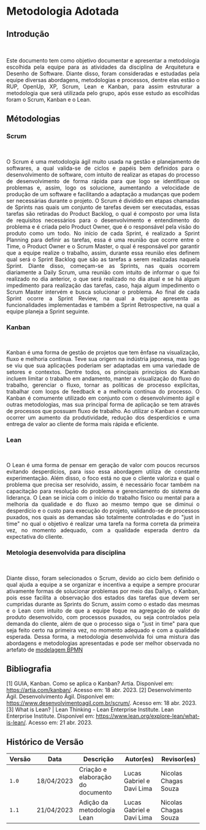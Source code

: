 # Metodologia Adotada

## Introdução

&emsp; <p align = "justify"> Este documento tem como objetivo documentar e apresentar a metodologia escolhida pela equipe para as atividades da disciplina de Arquitetura e Desenho de Software. Diante disso, foram consideradas e estudadas pela equipe diversas abordagens, metodologias e processos, dentre elas estão o RUP, OpenUp, XP, Scrum, Lean e Kanban, para assim estruturar a metodologia que será utilizada pelo grupo, após esse estudo as escolhidas foram o Scrum, Kanban e o Lean.</p>

## Métodologias

### Scrum

&emsp; <p align = "justify"> O Scrum é uma metodologia ágil muito usada na gestão e planejamento de softwares, a qual valida-se de ciclos e papéis bem definidos para o desenvolvimento de software, com intuito de realizar as etapas do processo de desenvolvimento de forma rápida para que logo se identifique os problemas e, assim, logo os solucione, aumentando a velocidade de produção de um software e facilitando a adaptação a mudanças que podem ser necessárias durante o projeto. O Scrum é dividido em etapas chamadas de Sprints nas quais um conjunto de tarefas devem ser executadas, essas tarefas são retiradas do Product Backlog, o qual é composto por uma lista de requisitos necessários para o desenvolvimento e entendimento do problema e é criada pelo Product Owner, que é o responsável pela visão do produto como um todo. No início de cada Sprint, é realizado a Sprint Planning para definir as tarefas, essa é uma reunião que ocorre entre o Time, o Product Owner e o Scrum Master, o qual é responsável por garantir que a equipe realize o trabalho, assim, durante essa reunião eles definem qual será o Sprint Backlog que são as tarefas a serem realizadas naquela Sprint. Diante disso, começam-se as Sprints, nas quais ocorrem diariamente a Daily Scrum, uma reunião com intuito de informar o que foi realizado no dia anterior, o que será realizado no dia atual e se há algum impedimento para realização das tarefas, caso, haja algum impedimento o Scrum Master intervém e busca solucionar o problema. Ao final de cada Sprint ocorre a Sprint Review, na qual a equipe apresenta as funcionalidades implementadas e também a Sprint Retrospective, na qual a equipe planeja a Sprint seguinte.</p>

### Kanban

&emsp; <p align = "justify"> Kanban é uma forma de gestão de projetos que tem ênfase na visualização, fluxo e melhoria contínua. Teve sua origem na indústria japonesa, mas logo se viu que sua aplicações poderiam ser adaptadas em uma variedade de setores e contextos. Dentre todos, os principais princípios do Kanban incluem limitar o trabalho em andamento, manter a visualização do fluxo do trabalho, gerenciar o fluxo, tornar as políticas de processo explícitas, trabalhar com loops de feedback e a melhoria contínua do processo. O Kanban é comumente utilizado em conjunto com o desenvolvimento ágil e outras metodologias, mas sua principal forma de aplicação se tem através de processos que possuam fluxo de trabalho. Ao utilizar o Kanban é comum ocorrer um aumento da produtividade, redução dos desperdícios e uma entrega de valor ao cliente de forma mais rápida e eficiente. </p>

### Lean 

&emsp; <p align = "justify"> O Lean é uma forma de pensar em geração de valor com poucos recursos evitando desperdícios, para isso essa abordagem utiliza de constante experimentação. Além disso, o foco está no que o cliente valoriza e qual o problema que precisa ser resolvido, assim, é necessário focar também na capacitação para resolução do problema e gerenciamento do sistema de liderança. O Lean se inicia com o início do trabalho físico ou mental para a melhoria da qualidade e do fluxo ao mesmo tempo que se diminui o desperdício e o custo para execução do projeto, validando-se de processos puxados, nos quais as demandas são totalmente controladas e do "just in time" no qual o objetivo é realizar uma tarefa na forma correta da primeira vez, no momento adequado, com a qualidade esperada dentro da expectativa do cliente.</p>


### Metologia desenvolvida para disciplina

&emsp; <p align = "justify"> Diante disso, foram selecionados o Scrum, devido ao ciclo bem definido o qual ajuda a equipe a se organizar e incentiva a equipe a sempre procurar ativamente formas de solucionar problemas por meio das Dailys, o Kanban, pois esse facilita a observação dos estados das tarefas que devem ser cumpridas durante as Sprints do Scrum, assim como o estado das mesmas e o Lean com intuito de que a equipe foque na agregação de valor do produto desenvolvido, com processos puxados, ou seja controlados pela demanda do cliente, além de que o processo siga o "just in time" para que seja feito certo na primeira vez, no momento adequado e com a qualidade esperada.
Dessa forma, a metodologia desenvolvida foi uma mistura das abordagens e metodologias apresentadas e pode ser melhor observada no artefato de [modelagem BPMN](../1.Base/1.2.2.ModelagemBPMN.md)</p>

## Bibliografia

[1] GUIA, Kanban. Como se aplica o Kanban? Artia. Disponível em: <https://artia.com/kanban/>. Acesso em: 18 abr. 2023.
[2] Desenvolvimento Ágil. Desenvolvimento Ágil. Disponível em: <https://www.desenvolvimentoagil.com.br/scrum/>. Acesso em: 18 abr. 2023.
[3] What is Lean? | Lean Thinking - Lean Enterprise Institute. Lean Enterprise Institute. Disponível em: <https://www.lean.org/explore-lean/what-is-lean/>. Acesso em: 21 abr. 2023.‌

## Histórico de Versão

| Versão | Data       | Descrição                         | Autor(es)                 | Revisor(es)          |
| ------ | ---------- | --------------------------------- | ------------------------- | -------------------- |
| `1.0`  | 18/04/2023 | Criação e elaboração do documento | Lucas Gabriel e Davi Lima | Nicolas Chagas Souza |
| `1.1`  | 21/04/2023 | Adição da metodologia Lean        | Lucas Gabriel e Davi Lima | Nicolas Chagas Souza |